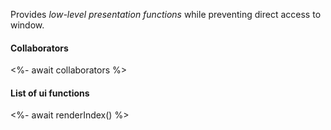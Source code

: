 Provides _low-level presentation functions_ while preventing direct access to window.

#### Collaborators

<%- await collaborators %>

#### List of ui functions

<%- await renderIndex() %>

